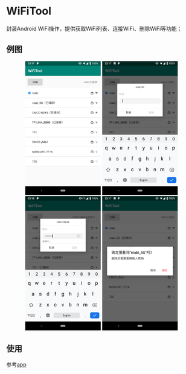 WiFiTool
=============
封装Android WiFi操作，提供获取WiFi列表、连接WiFi、删除WiFi等功能；

例图
---
<center class="half">
    <img src="./art/pic_01.png" width="200"/> 
    <img src="./art/pic_02.png" width="200"/> 
    <img src="./art/pic_03.png" width="200"/> 
    <img src="./art/pic_04.png" width="200"/>
</center>

使用
---

参考[app](https://github.com/DarklyCoder/WiFiTool/tree/master/app)